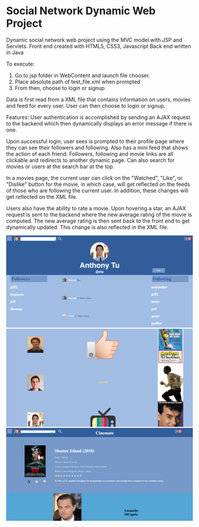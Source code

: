 # Social Network Dynamic Web Project
Dynamic social network web project using the MVC model with JSP and Servlets.
Front end created with HTML5, CSS3, Javascript
Back end written in Java

To execute:
1) Go to jsp folder in WebContent and launch file chooser.
2) Place absolute path of test_file.xml when prompted
3) From then, choose to login or signup

Data is first read from a XML file that contains information on users,
movies and feed for every user. User can then choose to login or signup.

Features:
User authentication is accomplished by sending an AJAX request to the backend
which then dynamically displays an error message if there is one.

Upon successful login, user sees is prompted to their profile page where they can see their
followers and following. Also has a mini feed that shows the action of each friend.
Followers, following and movie links are all clickable and redirects to another dynamic page.
Can also search for movies or users at the search bar at the top.

In a movies page, the current user can click on the "Watched", "Like", or "Dislike" button
for the movie, in which case, will get reflected on the feeds of those who are following the
current user. In addition, these changes will get reflected on the XML file.

Users also have the ability to rate a movie. Upon hovering a star, an AJAX request is sent to the
backend where the new average rating of the movie is computed. The new average rating is then sent back
to the front end to get dynamically updated. This change is also reflected in the XML file.


![Alt text](profile_example.png?raw=true "Profile")
![Alt text](feed_example.png?raw=true "Feed")
![Alt text](movie_example.png?raw=true "Movie")
